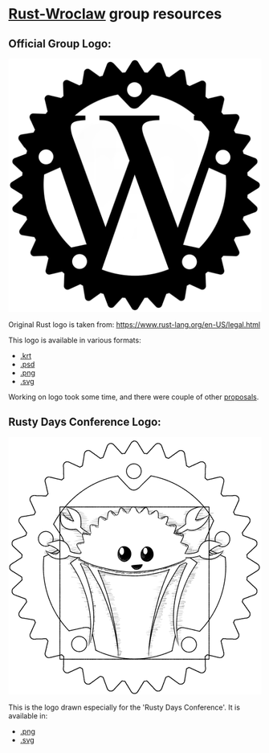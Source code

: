 [Rust-Wroclaw](https://www.meetup.com/Rust-Wroclaw) group resources
==================================================================

Official Group Logo:
--------------------

![Rust-Wroclaw-Logo-Official](rust-wroclaw-logo.png)

Original Rust logo is taken from: https://www.rust-lang.org/en-US/legal.html

This logo is available in various formats:
- [.krt](rust-wroclaw-logo.krt)
- [.psd](rust-wroclaw-logo.psd)
- [.png](rust-wroclaw-logo.png) 
- [.svg](rust-wroclaw-logo.svg)

Working on logo took some time, and there were couple of other [proposals](logo_proposals.md).

Rusty Days Conference Logo:
----

![Rusty Days Conference Logo](rusty-days-ferris.png)

This is the logo drawn especially for the 'Rusty Days Conference'. 
It is available in:
- [.png](rusty-days-ferris.png)
- [.svg](rusty-days-ferris.svg)
